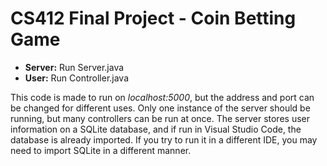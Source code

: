 # CS412 Final Project - Coin Betting Game

 - **Server:** Run Server.java
 - **User:** Run Controller.java

This code is made to run on *localhost:5000*, but the address and port can be changed for different uses. Only one instance of the server should be running, but many controllers can be run at once. The server stores user information on a SQLite database, and if run in Visual Studio Code, the database is already imported. If you try to run it in a different IDE, you may need to import SQLite in a different manner. 
